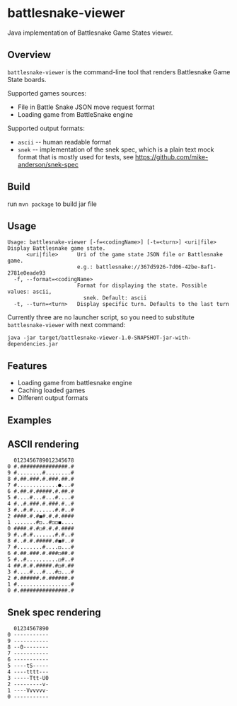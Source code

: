 # battlesnake-viewer

Java implementation of Battlesnake Game States viewer.

## Overview

`battlesnake-viewer` is the command-line tool that renders Battlesnake Game State boards.

Supported games sources:
* File in Battle Snake JSON move request format
* Loading game from BattleSnake engine

Supported output formats:

* `ascii` -- human readable format
* `snek` -- implementation of the snek spec, which is a plain text mock format that is mostly used for tests,
  see https://github.com/mike-anderson/snek-spec

## Build

run ```mvn package``` to build jar file

## Usage

```
Usage: battlesnake-viewer [-f=<codingName>] [-t=<turn>] <uri|file>
Display Battlesnake game state.
      <uri|file>      Uri of the game state JSON file or Battlesnake game.
                      e.g.: battlesnake://367d5926-7d06-42be-8af1-2781e0eade93
  -f, --format=<codingName>
                      Format for displaying the state. Possible values: ascii,
                        snek. Default: ascii
  -t, --turn=<turn>   Display specific turn. Defaults to the last turn
```

Currently three are no launcher script, so you need to substitute `battlesnake-viewer` with next command:

```
java -jar target/battlesnake-viewer-1.0-SNAPSHOT-jar-with-dependencies.jar
```

## Features

- Loading game from battlesnake engine
- Caching loaded games
- Different output formats

## Examples

## ASCII rendering

```
  0123456789012345678
0 #.###############.#
9 #........#........#
8 #.##.###.#.###.##.#
7 #.............●...#
6 #.##.#.#####.#.##.#
5 #....#...#...#....#
4 #..#.###.#.###.#..#
3 #..#.#.......#.#..#
2 ####.#.#◼#.#.#.####
1 .......#◻..#◻◻◼....
0 ####.#.#◻#.#.#.####
9 #..#.#.......#.#..#
8 #..#.#.#####.#◼#..#
7 #........#....◻...#
6 #.##.###.#.###◻##.#
5 #..#..........◻#..#
4 ##.#.#.#####.#◻#.##
3 #....#...#...#◻...#
2 #.######.#.######.#
1 #.................#
0 #.###############.#
```

## Snek spec rendering

```
  01234567890
0 -----------
9 -----------
8 --0--------
7 -----------
6 -----------
5 ----tS-----
4 ----tttt---
3 -----Ttt-U0
2 ---------v-
1 ----Vvvvvv-
0 -----------
```
